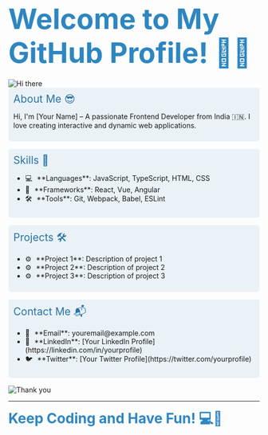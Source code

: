 <style>
  .header {
    font-size: 2em;
    font-weight: bold;
    color: #2E86C1;
  }
  
  .subheader {
    font-size: 1.5em;
    color: #2874A6;
  }
  
  .section {
    background-color: #EAF2F8;
    padding: 10px;
    border-radius: 5px;
    margin-bottom: 15px;
  }

  .emoji {
    margin-right: 5px;
  }
  
  .code-block {
    background-color: #F8F9F9;
    padding: 10px;
    border-radius: 5px;
    font-family: 'Courier New', Courier, monospace;
  }

  .image-center {
    display: block;
    margin-left: auto;
    margin-right: auto;
  }
</style>

# <span class="header">Welcome to My GitHub Profile! 🎉✨</span>

<img src="https://media.giphy.com/media/l1J9u3TZfpmeDLkD6/giphy.gif" alt="Hi there" class="image-center">

<div class="section">
  <span class="subheader">About Me 😎</span>
  <p>Hi, I'm [Your Name] – A passionate Frontend Developer from India 🇮🇳. I love creating interactive and dynamic web applications.</p>
</div>

<div class="section">
  <span class="subheader">Skills 🚀</span>
  <ul>
    <li><span class="emoji">💻</span> **Languages**: JavaScript, TypeScript, HTML, CSS</li>
    <li><span class="emoji">🔧</span> **Frameworks**: React, Vue, Angular</li>
    <li><span class="emoji">🛠️</span> **Tools**: Git, Webpack, Babel, ESLint</li>
  </ul>
</div>

<div class="section">
  <span class="subheader">Projects 🛠️</span>
  <ul>
    <li><span class="emoji">⚙️</span> **Project 1**: Description of project 1</li>
    <li><span class="emoji">⚙️</span> **Project 2**: Description of project 2</li>
    <li><span class="emoji">⚙️</span> **Project 3**: Description of project 3</li>
  </ul>
</div>

<div class="section">
  <span class="subheader">Contact Me 📬</span>
  <ul>
    <li><span class="emoji">📧</span> **Email**: youremail@example.com</li>
    <li><span class="emoji">🔗</span> **LinkedIn**: [Your LinkedIn Profile](https://linkedin.com/in/yourprofile)</li>
    <li><span class="emoji">🐦</span> **Twitter**: [Your Twitter Profile](https://twitter.com/yourprofile)</li>
  </ul>
</div>

<img src="https://media.giphy.com/media/xTiTnn5aEwDs8UhwpC/giphy.gif" alt="Thank you" class="image-center">

---

<span class="header">**Keep Coding and Have Fun!** 💻🎉</span>
